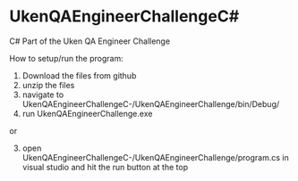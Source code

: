 # UkenQAEngineerChallengeC#
 C# Part of the Uken QA Engineer Challenge

How to setup/run the program:
1. Download the files from github
2. unzip the files
3. navigate to UkenQAEngineerChallengeC-/UkenQAEngineerChallenge/bin/Debug/
4. run UkenQAEngineerChallenge.exe

or

3. open UkenQAEngineerChallengeC-/UkenQAEngineerChallenge/program.cs in visual studio and hit the run button at the top
